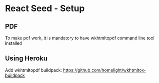 # React Seed - Setup 

## PDF

To make pdf work, it is mandatory to have wkhtmltopdf command line tool installed

## Using Heroku

Add wkhtmltopdf buildpack: https://github.com/homelight/wkhtmltox-buildpack
